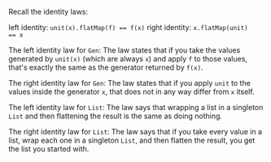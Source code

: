 Recall the identity laws:

left identity:  `unit(x).flatMap(f) == f(x)`
right identity: `x.flatMap(unit)    == x`

The left identity law for `Gen`:
The law states that if you take the values generated by `unit(x)` (which are always `x`) and apply `f` to those values, that's exactly the same as the generator returned by `f(x)`.

The right identity law for `Gen`:
The law states that if you apply `unit` to the values inside the generator `x`, that does not in any way differ from `x` itself.

The left identity law for `List`:
The law says that wrapping a list in a singleton `List` and then flattening the result is the same as doing nothing.

The right identity law for `List`:
The law says that if you take every value in a list, wrap each one in a singleton `List`, and then flatten the result, you get the list you started with.
